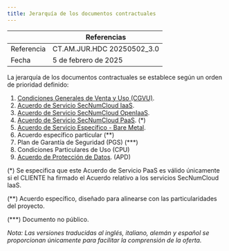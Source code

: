 ```yaml
---
title: Jerarquía de los documentos contractuales
---
```


|           | Referencias                |
| --------- | -------------------------- |
| Referencia| CT.AM.JUR.HDC 20250502_3.0 |
| Fecha     | 5 de febrero de 2025       |

La jerarquía de los documentos contractuales se establece según un orden de prioridad definido:

1. [Condiciones Generales de Venta y Uso (CGVU)](cgvu.docx).
2. [Acuerdo de Servicio SecNumCloud IaaS](iaas/sla_iaas.docx).
3. [Acuerdo de Servicio SecNumCloud OpenIaaS](iaas/sla_openiaas.docx).
4. [Acuerdo de Servicio SecNumCloud PaaS](paas/sla_paas.docx). (*)
5. [Acuerdo de Servicio Específico - Bare Metal](baremetal.docx).
6. Acuerdo específico particular (**)
7. Plan de Garantía de Seguridad (PGS) (***)
8. Condiciones Particulares de Uso (CPU)
9. [Acuerdo de Protección de Datos](dpa.docx). (APD)

(*) Se especifica que este Acuerdo de Servicio PaaS es válido únicamente si el CLIENTE ha firmado el Acuerdo relativo a los servicios SecNumCloud IaaS.

(**) Acuerdo específico, diseñado para alinearse con las particularidades del proyecto.

(***) Documento no público.

_Nota: Las versiones traducidas al inglés, italiano, alemán y español se proporcionan únicamente para facilitar la comprensión de la oferta._
